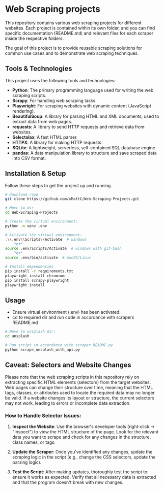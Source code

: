
# Web Scraping projects

This repository contains various web scraping projects for different websites. Each project is contained within its own
folder, and you can find specific documentation (README.md) and relevant files for each scraper inside the respective
folders.

The goal of this project is to provide reusable scraping solutions for common use cases and to demonstrate web scraping techniques.


## Tools & Technologies

This project uses the following tools and technologies:

- **Python**: The primary programming language used for writing the web scraping scripts.
- **Scrapy**: For handling web scraping tasks.
- **Playwright**: For scraping websites with dynamic content (JavaScript rendering).
- **BeautifulSoup**: A library for parsing HTML and XML documents, used to extract data from web pages.
- **requests**: A library to send HTTP requests and retrieve data from websites.
- **Selectolax**: A fast HTML parser.
- **HTTPX**: A library for making HTTP requests.
- **SQLite**: A lightweight, serverless, self-contained SQL database engine.
- **pandas**: A data manipulation library to structure and save scraped data into CSV format.

## Installation & Setup

Follow these steps to get the project up and running.

```bash
# Download repo
git clone https://github.com/xMattC/Web-Scraping-Projects.git

# Move to dir
cd Web-Scraping-Projects

# Create the virtual environment:
python -m venv .env

# Activate the virtual environment:
.\\.env\\Scripts\\Activate  # windows
    "or"
source .env/Scripts/Activate  # windows with git-bash
    "or"
source .env/bin/activate  # macOS/Linux

# Install dependencies
pip install -r requirements.txt
playwright install chromium
pip install scrapy-playwright
playwright install
```
## Usage

- Ensure virtual environment (.env) has been activated.
- cd to required dir and run code in accordance with scrapers README.md

```bash
# Move to unsplash dir:
cd unsplash

# Run script in accordance with scraper README.py
python scrape_unsplash_with_api.py
```

## Caveat: Selectors and Website Changes

Please note that the web scraping scripts in this repository rely on extracting specific HTML elements (selectors) from the target websites. Web pages can change their structure over time, meaning that the HTML tags, classes, or attributes used to locate the required data may no longer be valid. If a website changes its layout or structure, the current selectors may not work, leading to errors or incomplete data extraction.



### How to Handle Selector Issues:
1. **Inspect the Website**: Use the browser's developer tools (right-click → "Inspect") to view the HTML structure of the page. Look for the relevant data you want to scrape and check for any changes in the structure, class names, or tags.

2. **Update the Scraper**: Once you've identified any changes, update the scraping logic in the script (e.g., change the CSS selectors, update the parsing logic).

3. **Test the Script**: After making updates, thoroughly test the script to ensure it works as expected. Verify that all necessary data is extracted and that the program doesn't break with new changes.
